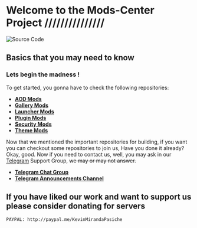 # Welcome to the Mods-Center Project ///////////////

![Source Code](https://telegra.ph/file/5d6102866f37abb10a276.jpg)

## Basics that you may need to know

### Lets begin the madness !

To get started, you gonna have to check the following repositories:

* [**AOD Mods**](https://github.com/Mods-Center/Miui_Always_On_Display_Mod)
* [**Gallery Mods**](https://github.com/Mods-Center/Miui_Gallery_Mod)
* [**Launcher Mods**](https://github.com/Mods-Center/Miui_Launcher_Mod)
* [**Plugin Mods**](https://github.com/Mods-Center/Miui_Plugin_Mod)
* [**Security Mods**](https://github.com/Mods-Center/MiuiSecurityMod)
* [**Theme Mods**](https://github.com/Mods-Center/Miui_Theme_Mod)

Now that we mentioned the important repositories for building, if you want you can checkout some repositories to join us, 
Have you done it already? Okay, good. Now if you need to contact us, well, you may ask in our [Telegram](https://t.me/bootloop_discussion) Support Group, ~~we may or may not answer.~~

 * [**Telegram Chat Group**](https://t.me/bootloop_discussion)
 * [**Telegram Announcements Channel**](https://t.me/kashis_cringey_stuffs)

## If you have liked our work and want to support us please consider donating for servers

```bash
PAYPAL: http://paypal.me/KevinMirandaPasiche
```
